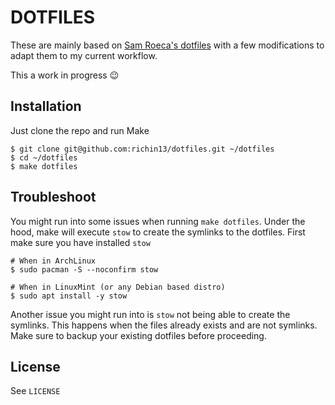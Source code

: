 # DOTFILES

These are mainly based on [Sam Roeca's dotfiles](https://github.com/pappasam/dotfiles) with
a few modifications to adapt them to my current workflow.

This a work in progress :wink:

## Installation

Just clone the repo and run Make

```
$ git clone git@github.com:richin13/dotfiles.git ~/dotfiles
$ cd ~/dotfiles
$ make dotfiles
```

## Troubleshoot

You might run into some issues when running `make dotfiles`. Under the hood, make will
execute `stow` to create the symlinks to the dotfiles. First make sure you have
installed `stow`

```
# When in ArchLinux
$ sudo pacman -S --noconfirm stow

# When in LinuxMint (or any Debian based distro)
$ sudo apt install -y stow
```

Another issue you might run into is `stow` not being able to create the symlinks. This
happens when the files already exists and are not symlinks. Make sure to backup
your existing dotfiles before proceeding.

## License

See `LICENSE`
